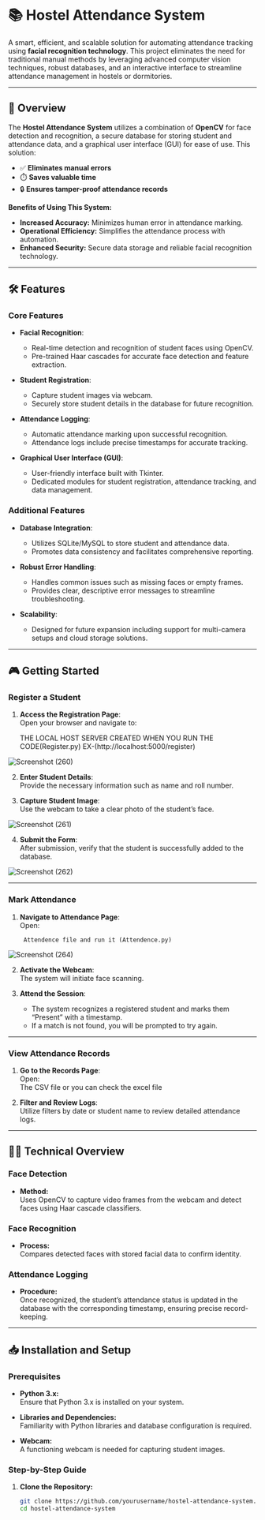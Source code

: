 # 📚 Hostel Attendance System

A smart, efficient, and scalable solution for automating attendance tracking using **facial recognition technology**. This project eliminates the need for traditional manual methods by leveraging advanced computer vision techniques, robust databases, and an interactive interface to streamline attendance management in hostels or dormitories.

---

## 🚀 Overview

The **Hostel Attendance System** utilizes a combination of **OpenCV** for face detection and recognition, a secure database for storing student and attendance data, and a graphical user interface (GUI) for ease of use. This solution:

- ✅ **Eliminates manual errors**
- ⏱️ **Saves valuable time**
- 🔒 **Ensures tamper-proof attendance records**

**Benefits of Using This System:**
- **Increased Accuracy:** Minimizes human error in attendance marking.
- **Operational Efficiency:** Simplifies the attendance process with automation.
- **Enhanced Security:** Secure data storage and reliable facial recognition technology.

---

## 🛠️ Features

### Core Features

- **Facial Recognition**:
  - Real-time detection and recognition of student faces using OpenCV.
  - Pre-trained Haar cascades for accurate face detection and feature extraction.

- **Student Registration**:
  - Capture student images via webcam.
  - Securely store student details in the database for future recognition.

- **Attendance Logging**:
  - Automatic attendance marking upon successful recognition.
  - Attendance logs include precise timestamps for accurate tracking.

- **Graphical User Interface (GUI)**:
  - User-friendly interface built with Tkinter.
  - Dedicated modules for student registration, attendance tracking, and data management.

### Additional Features

- **Database Integration**:
  - Utilizes SQLite/MySQL to store student and attendance data.
  - Promotes data consistency and facilitates comprehensive reporting.

- **Robust Error Handling**:
  - Handles common issues such as missing faces or empty frames.
  - Provides clear, descriptive error messages to streamline troubleshooting.

- **Scalability**:
  - Designed for future expansion including support for multi-camera setups and cloud storage solutions.

---

## 🎮 Getting Started

### Register a Student

1. **Access the Registration Page**:  
   Open your browser and navigate to:  
      
      THE LOCAL HOST SERVER CREATED WHEN YOU RUN THE CODE(Register.py) EX-(http://localhost:5000/register)
      
      
![Screenshot (260)](https://hackmd.io/_uploads/Hk3sLwoD1e.png)


2. **Enter Student Details**:  
   Provide the necessary information such as name and roll number.


3. **Capture Student Image**:  
   Use the webcam to take a clear photo of the student’s face.

![Screenshot (261)](https://hackmd.io/_uploads/By6nvwoP1e.png)




4. **Submit the Form**:  
   After submission, verify that the student is successfully added to the database.

![Screenshot (262)](https://hackmd.io/_uploads/SyG-uPoDJg.png)


---

### Mark Attendance

1. **Navigate to Attendance Page**:  
   Open:  
        
        Attendence file and run it (Attendence.py)
        
        
![Screenshot (264)](https://hackmd.io/_uploads/HJXvuvjDJg.png)



2. **Activate the Webcam**:  
   The system will initiate face scanning.

3. **Attend the Session**:  
   - The system recognizes a registered student and marks them “Present” with a timestamp.
   - If a match is not found, you will be prompted to try again.

---

### View Attendance Records

1. **Go to the Records Page**:  
   Open:  
      The CSV file or you can check the excel file

2. **Filter and Review Logs**:  
   Utilize filters by date or student name to review detailed attendance logs.

---

## 🧑‍💻 Technical Overview

### Face Detection
- **Method:**  
  Uses OpenCV to capture video frames from the webcam and detect faces using Haar cascade classifiers.
  
### Face Recognition
- **Process:**  
  Compares detected faces with stored facial data to confirm identity.

### Attendance Logging
- **Procedure:**  
  Once recognized, the student’s attendance status is updated in the database with the corresponding timestamp, ensuring precise record-keeping.

---

## 📥 Installation and Setup

### Prerequisites

- **Python 3.x:**  
  Ensure that Python 3.x is installed on your system.

- **Libraries and Dependencies:**  
  Familiarity with Python libraries and database configuration is required.
  
- **Webcam:**  
  A functioning webcam is needed for capturing student images.

### Step-by-Step Guide

1. **Clone the Repository:**
   ```bash
   git clone https://github.com/yourusername/hostel-attendance-system.git
   cd hostel-attendance-system
